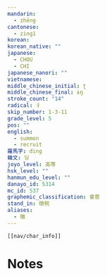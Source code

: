 ```yaml
---
mandarin:
  - zhēng
cantonese:
  - zing1
korean:
korean_native: ""
japanese:
  - CHOU
  - CHI
japanese_nanori: ""
vietnamese:
middle_chinese_initial: ʈ
middle_chinese_final: ɨŋ
stroke_count: "14"
radical: 彳
skip_number: 1-3-11
grade_level: 5
pos: ""
english:
  - summon
  - recruit
羅馬字: ding
韓文: 딩
joyo_level: 高等
hsk_level: ""
hanmun_edu_level: ""
danayo_id: 5314
mc_id: 537
graphemic_classification: 會意
stand_in: 徴税
aliases:
  - 徵
---
```

```meta-bind-embed
[[nav/char_info]]
```

# Notes
